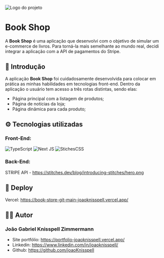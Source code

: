 ![Logo do projeto](https://i.imgur.com/zAQ2ynk.png)
# Book Shop

A <strong>Book Shop</strong> é uma aplicação que desenvolvi com o objetivo de simular um e-commerce de livros. Para torná-la mais semelhante ao mundo real, decidi integrar a aplicação com a API de pagamentos do Stripe.

## 🚀 Introdução
A aplicação <strong>Book Shop</strong> foi cuidadosamente desenvolvida para colocar em prática as minhas habilidades em tecnologias front-end. Dentro da aplicação o usuário tem acesso a três rotas distintas, sendo elas:
* Página principal com a listagem de produtos;
* Página de notícias da loja;
* Página dinâmica para cada produto;<br>

## ⚙️ Tecnologias utilizadas
### Front-End:
![TypeScript](https://img.shields.io/badge/typescript-%23007ACC.svg?style=for-the-badge&logo=typescript&logoColor=white) ![Next JS](https://img.shields.io/badge/Next-black?style=for-the-badge&logo=next.js&logoColor=white) ![StichesCSS](https://stitches.dev/blog/introducing-stitches/hero.png)

### Back-End:
STRIPE API - https://stitches.dev/blog/introducing-stitches/hero.png

## 🌊 Deploy
Vercel: https://book-store-git-main-joaoknisspell.vercel.app/

## ✍🏼 Autor
### João Gabriel Knisspell Zimmermann
* Site portfólio: https://portfolio-joaoknisspell.vercel.app/
* Linkedin: https://www.linkedin.com/in/joaoknisspell/
* Github: https://github.com/joaoKnisspell
